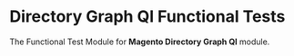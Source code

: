 # Directory Graph Ql Functional Tests

The Functional Test Module for **Magento Directory Graph Ql** module.
